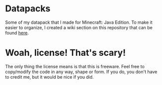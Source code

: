# Datapacks
Some of my datapack that I made for Minecraft: Java Edition.
To make it easier to organize, I created a wiki section on this repository that can be found [here](https://github.com/NobodyCentral/Datapacks/wiki).

# Woah, license! That's scary!
The only thing the license means is that this is freeware. Feel free to copy/modify the code in any way, shape or form. If you do, you don't have to credit me, but it would be nice if you did.
